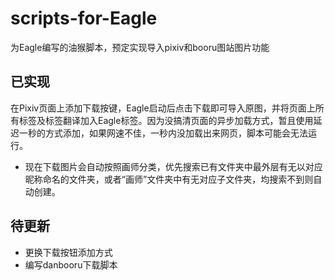 # scripts-for-Eagle  

为Eagle编写的油猴脚本，预定实现导入pixiv和booru图站图片功能

## 已实现  

在Pixiv页面上添加下载按键，Eagle启动后点击下载即可导入原图，并将页面上所有标签及标签翻译加入Eagle标签。因为没搞清页面的异步加载方式，暂且使用延迟一秒的方式添加，如果网速不佳，一秒内没加载出来网页，脚本可能会无法运行。  

* 现在下载图片会自动按照画师分类，优先搜索已有文件夹中最外层有无以对应昵称命名的文件夹，或者“画师”文件夹中有无对应子文件夹，均搜索不到则自动创建。

## 待更新

* 更换下载按钮添加方式
* 编写danbooru下载脚本
